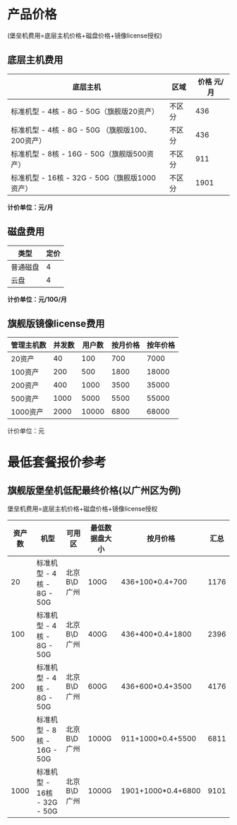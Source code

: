 

# 产品价格  
(堡垒机费用=底层主机价格+磁盘价格+镜像license授权)

## 底层主机费用

|底层主机                     | 区域              |价格 元/月    |
| ----------------------------| ---------------   | -------- |
|标准机型 - 4核 - 8G - 50G（旗舰版20资产）             | 不区分  |436   | 
|标准机型 - 4核 - 8G - 50G （旗舰版100、200资产）      | 不区分  |436  | 
|标准机型 - 8核 - 16G - 50G（旗舰版500资产）           | 不区分  |911  | 
| 标准机型 - 16核 - 32G - 50G（旗舰版1000资产）        | 不区分  |1901   | 


**计价单位：元/月**

## 磁盘费用  

| 类型   | 定价 |
| ---- | --------- |
| 普通磁盘 |4     |
| 云盘    |4     |

**计价单位：元/10G/月**

## 旗舰版镜像license费用

| 管理主机数       | 并发数  | 用户数   | 按月价格 | 按年价格  |
| ------           |  ---- | ----- | ---- | ----- |
| 20资产   | 40   | 100   | 700  | 7000  |
| 100资产  | 200  | 500   | 1800 | 18000 |
| 200资产  | 400  | 1000  | 3500 | 35000 |
| 500资产  | 1000 | 5000  | 5500 | 55000 |
| 1000资产 | 2000 | 10000 | 6800 | 68000 |

计价单位：元

# 最低套餐报价参考

## 旗舰版堡垒机低配最终价格(以广州区为例)

堡垒机费用=底层主机价格+磁盘价格+镜像license授权

| 资产数 | 机型                    | 可用区       | 最低数据盘大小 | 按月价格  | 汇总 |
| --- | --------------------- | --------- | ----- | ---- |---- |
| 20  | 标准机型 - 4核 - 8G - 50G  | 北京B\\D 广州 | 100G  | 436+100*0.4+700  |1176  |
| 100 | 标准机型 - 4核 - 8G - 50G  | 北京B\\D 广州 | 400G  | 436+400*0.4+1800 |2396  |
| 200 | 标准机型 - 4核 - 8G - 50G  | 北京B\\D 广州 | 600G  | 436+600*0.4+3500 |4176  |
| 500 | 标准机型 - 8核 - 16G - 50G | 北京B\\D 广州 | 1000G | 911+1000*0.4+5500 |6811  |
| 1000 | 标准机型 - 16核 - 32G - 50G | 北京B\\D 广州 | 1000G | 1901+1000*0.4+6800 |9101  |
